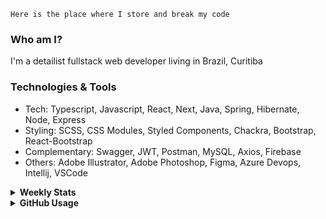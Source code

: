```
Here is the place where I store and break my code
```
### Who am I?
I'm a detailist fullstack web developer living in Brazil, Curitiba

### Technologies & Tools
- Tech: Typescript, Javascript, React, Next, Java, Spring, Hibernate, Node, Express
- Styling: SCSS, CSS Modules, Styled Components, Chackra, Bootstrap, React-Bootstrap
- Complementary: Swagger, JWT, Postman, MySQL, Axios, Firebase
- Others: Adobe Illustrator, Adobe Photoshop, Figma, Azure Devops, Intellij, VSCode

<details>
  <summary><b> Weekly Stats</b></summary>
<!--START_SECTION:waka-->

```txt
TypeScript   27 hrs 14 mins  ██████████████████████▓░░   90.90 %
JSON         1 hr 14 mins    █░░░░░░░░░░░░░░░░░░░░░░░░   04.16 %
JavaScript   59 mins         ▓░░░░░░░░░░░░░░░░░░░░░░░░   03.32 %
CSS          18 mins         ▒░░░░░░░░░░░░░░░░░░░░░░░░   01.02 %
Java         4 mins          ░░░░░░░░░░░░░░░░░░░░░░░░░   00.26 %
```

<!--END_SECTION:waka-->
</details>

<details>
  <summary><b> GitHub Usage</b></summary>
  
[![Top Langs](https://github-readme-stats.vercel.app/api/top-langs/?username=gxlpes&&langs_count=9&layout=compact)](https://github.com/anuraghazra/github-readme-stats)

</details>
